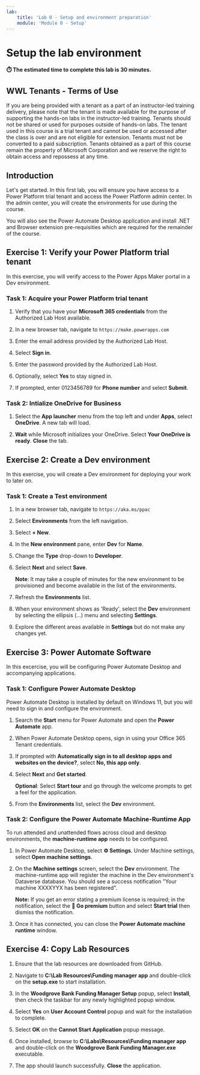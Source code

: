 ```yaml
---
lab:
    title: 'Lab 0 - Setup and environment preparation'
    module: 'Module 0 - Setup'
---
```


# Setup the lab environment

**⏱️ The estimated time to complete this lab is 30 minutes.**

## WWL Tenants - Terms of Use

If you are being provided with a tenant as a part of an instructor-led training
delivery, please note that the tenant is made available for the purpose of
supporting the hands-on labs in the instructor-led training. Tenants should not
be shared or used for purposes outside of hands-on labs. The tenant used in this
course is a trial tenant and cannot be used or accessed after the class is over
and are not eligible for extension. Tenants must not be converted to a paid
subscription. Tenants obtained as a part of this course remain the property of
Microsoft Corporation and we reserve the right to obtain access and repossess at
any time.

## Introduction

Let's get started. In this first lab, you will ensure you have access to a Power
Platform trial tenant and access the Power Platform admin center. In the admin
center, you will create the environments for use during the course.

You will also see the Power Automate Desktop application and install .NET and
Browser extension pre-requisities which are required for the remainder of the
course.

## Exercise 1: Verify your Power Platform trial tenant

In this exercise, you will verify access to the Power Apps Maker portal in a Dev
environment.

### Task 1: Acquire your Power Platform trial tenant

1.  Verify that you have your **Microsoft 365 credentials** from the Authorized
    Lab Host available.

2.  In a new browser tab, navigate to `https://make.powerapps.com`

3.  Enter the email address provided by the Authorized Lab Host.

4.  Select **Sign in**.

5.  Enter the password provided by the Authorized Lab Host.

6.  Optionally, select **Yes** to stay signed in.

7.  If prompted, enter 0123456789 for **Phone number** and select **Submit**.


### Task 2: Intialize OneDrive for Business

1.  Select the **App launcher** menu from the top left and under **Apps**,
    select **OneDrive**. A new tab will load.

2.  **Wait** while Microsoft initializes your OneDrive. Select **Your OneDrive
    is ready**. **Close** the tab.

## Exercise 2: Create a Dev environment

In this exercise, you will create a Dev environment for deploying your work to
later on.

### Task 1: Create a Test environment

1.  In a new browser tab, navigate to `https://aka.ms/ppac`

2.  Select **Environments** from the left navigation.

3.  Select **+ New**.

4.  In the **New environment** pane, enter **Dev** for **Name**.

5.  Change the **Type** drop-down to **Developer**.

6.  Select **Next** and select **Save**.

     **Note**: It may take a couple of minutes for the new environment to be provisioned and become available in the list of the environments.

7.  Refresh the **Environments** list.

8.  When your environment shows as 'Ready', select the **Dev** environment by
    selecting the ellipsis (...) menu and selecting **Settings**.

9.  Explore the different areas available in **Settings** but do not make any
    changes yet.

## Exercise 3: Power Automate Software

In this excercise, you will be configuring Power Automate Desktop and
accompanying applications.

### Task 1: Configure Power Automate Desktop

Power Automate Desktop is installed by default on Windows 11, but you will need
to sign in and configure the environment.

1.  Search the **Start** menu for Power Automate and open the **Power Automate**
    app.

1.  When Power Automate Desktop opens, sign in using your Office 365 Tenant
    credentials. 

1.  If prompted with **Automatically sign in to all desktop apps and websites on the device?**, select **No, this app only**.
    
1.  Select **Next** and **Get started**.

    **Optional**: Select **Start tour** and go through the welcome prompts to get a feel for the application.

3.  From the **Environments** list, select the **Dev** environment.

### Task 2: Configure the Power Automate Machine-Runtime App

To run attended and unattended flows across cloud and desktop environments, the
**machine-runtime app** needs to be configured.

1.  In Power Automate Desktop, select **⚙️ Settings**. Under Machine settings,
    select **Open machine settings**.

2.  On the **Machine settings** screen, select the **Dev** environment. The
    machine-runtime app will register the machine in the Dev environment's
    Dataverse database. You should see a success notification "Your machine
    XXXXYYX has been registered".

    **Note:** If you get an error stating a premium license is required; in the notification, select the **💎 Go premium** button and select **Start trial** then dismiss the notification.

3.  Once it has connected, you can close the **Power Automate machine runtime**
    window.

## Exercise 4: Copy Lab Resources

1.  Ensure that the lab resources are downloaded from GitHub.

2.  Navigate to **C:\Lab Resources\Funding manager app** and double-click on the **setup.exe** to start installation.

3.  In the **Woodgrove Bank Funding Manager Setup** popup, select **Install**, then check the taskbar for any newly highlighted popup window.

4.  Select **Yes** on **User Account Control** popup and wait for the installation to complete.

5. Select **OK** on the **Cannot Start Application** popup message.

6.  Once installed, browse to **C:\Labs\Resources\Funding manager app** and double-click on the **Woodgrove Bank Funding Manager.exe** executable.

7.  The app should launch successfully. **Close** the application.
